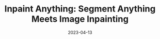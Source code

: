 ---
title: "Inpaint Anything: Segment Anything Meets Image Inpainting"
collection: publications
authors: '<b>Tao Yu</b>, Runseng Feng, Ruoyu Feng, Jinming Liu, Xin Jin, Wenjun Zeng, Zhibo Chen'
permalink: /publication/2023-04-13-inpaint-anything-segment-anything-meets-image-inpainting
# excerpt: 'This paper is about fixing template issue #693.'
date: 2023-04-13
venue: 'arXiv preprint'
paperurl: 'https://arxiv.org/pdf/2304.06790'
codeurl: 'https://github.com/geekyutao/Inpaint-Anything'
# citation: 'Your Name, You. (2024). &quot;Paper Title Number 3.&quot; <i>GitHub Journal of Bugs</i>. 1(3).'
---